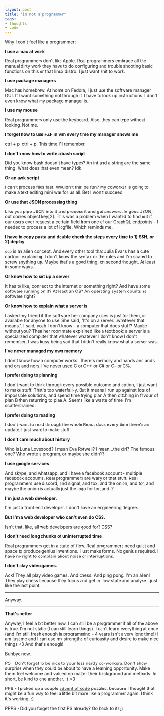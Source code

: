 ```yaml
---
layout: post
title: "im not a programmer"
tags:
- thoughts
- code
---
```


Why I don't feel like a programmer:

__I use a mac at work__

Real programmers don't like Apple.
Real programmers embrace all the manual dirty work they have to do configuring and trouble shooting basic functions on this or that linux distro.
I just want shit to work.

__I use package managers__

Mac has homebrew.
At home on Fedora, I just use the software manager GUI. If I want something not through it, I have to look up instructions. I don't even know what my package manager is. <!--more-->

__I use my mouse__

Real programmers only use the keyboard.
Also, they can type without looking.
Not me.

__I forget how to use FZF in vim every time my manager shows me__

ctrl + p. ctrl + p. This time I'll remember.

__I don't know how to write a bash script__

Did you know bash doesn't have types? An int and a string are the same thing. What does that even mean? Idk.

__Or an awk script__

I can't process files fast. Wouldn't that be fun? My coworker is going to make a text editing mini war for us all. Bet I won't succeed.

__Or use that JSON processing thing__

Like you pipe JSON into it and process it and get answers. In goes JSON, out comes object.key[2]. This was a problem when I wanted to find out if our users ever request a certain field from one of our GraphQL endpoints - I needed to process a lot of logfile. Which reminds me,

__I have to copy pasta and double check the steps every time to 1) SSH, or 2) deploy__

`scp` is an alien concept. And every other tool that Julia Evans has a cute cartoon explaining. I don't know the syntax or the rules and I'm scared to screw anything up. Maybe that's a good thing, on second thought. At least in some ways.

__Or know how to set up a server__

It has to like, connect to the internet or something right? And have some software running on it? At least an OS? An operating system counts as software right?

__Or know how to explain what a server is__

I asked my friend if the software her company uses is just for them, or available for anyone to use. She said, "It's on a server...whatever that means.". I said, yeah I don't know - a computer that does stuff? Maybe without you? Then her roommate explained like a textbook: a server is a specialized computer that whatever whatever I don't know I don't remember, I was busy being sad that I didn't really know what a server was.

__I've never managed my own memory__

I don't know how a computer works. There's memory and nands and ands and ors and nors. I've never used C or C++ or C# or C- or C%.

__I prefer doing to planning__

I don't want to think through every possible outcome and option, I just want to make stuff.
That's too waterfall-y. But it means I run up against lots of impossible solutions, and spend time trying plan A then ditching in favour of plan B then returning to plan A. Seems like a waste of time. I'm scatterbrained.

__I prefer doing to reading__

I don't want to read through the whole React docs every time there's an update, I just want to make stuff.

__I don't care much about history__

Who is Luna Lovegood? I mean Eva Rotwell? I mean...the girl? The famous one? Who wrote a program, or maybe she didn't?

__I use google services__

And skype, and whatsapp, and I have a facebook account - multiple facebook accounts.
Real programmers are wary of that stuff.
Real programmers use discord, and signal, and tox, and the onion, and tor, and maybe the onion is actually just the logo for tor, and..?

__I'm just a web developer.__

I'm just a front end developer.
I don't have an engineering degree.

__But I'm a web developer who can't even do CSS.__

Isn't that, like, all web developers are good for? CSS?

__I don't need long chunks of uninterrupted time.__

Real programmers get in a state of flow.
Real programmers need quiet and space to produce genius inventions. I just make forms. No genius required.
I have no right to complain about noise or interruptions.

__I don't play video games.__

Ack! They all play video games. And chess. And ping pong. I'm an alien! They play chess because they focus and get in flow state and analyse...just like the last point.

-----------------------------

Anyway.

-----------------------------

__That's better__

Anyway, I feel a bit better now. I can still be a programmer if all of the above is true. I'm not static (I can still learn things). I can't learn everything at once (and I'm still fresh enough in programming - 4 years isn't a very long time!) I am just me and I can use my strengths of curiousity and desire to make nice things <3 And that's enough!

Buhbye now. 

PS - Don't forget to be nice to your less nerdy co-workers. Don't show surprise when they could be about to have a learning opportunity. Make them feel welcome and valued no matter their background and methods. In short, be kind to one another. :) <3

PPS - I picked up a couple [advent of code](https://adventofcode.com) puzzles, because I thought that might be a fun way to feel a little bit more like a programmer again. I think it's working. :)

PPPS - Did you forget the first PS already? Go back to it! ;)
